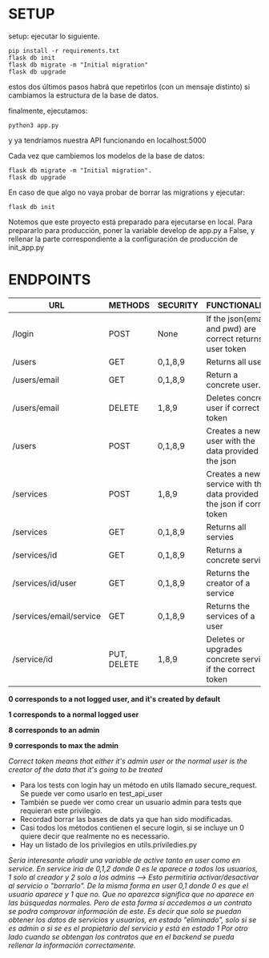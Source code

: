 # SETUP

setup: ejecutar lo siguiente.

    pip install -r requirements.txt
    flask db init
    flask db migrate -m "Initial migration"
    flask db upgrade

estos dos últimos pasos habrá que repetirlos (con un mensaje distinto) si cambiamos la estructura de la base de datos.

finalmente, ejecutamos:

    python3 app.py

y ya tendríamos nuestra API funcionando en localhost:5000

Cada vez que cambiemos los modelos de la base de datos:

    flask db migrate -m "Initial migration".
    flask db upgrade

En caso de que algo no vaya probar de borrar las migrations y ejecutar:

    flask db init

Notemos que este proyecto está preparado para ejecutarse en local. Para prepararlo para producción, poner la variable develop de app.py a False, y rellenar la parte correspondiente a la configuración de producción de init_app.py

# ENDPOINTS
| URL                     | METHODS     | SECURITY | FUNCTIONALITY                                                             |
|-------------------------|-------------|----------|---------------------------------------------------------------------------|
| /login                  | POST        | None     | If the json(email and pwd) are correct returns user token                 |
| /users                  | GET         | 0,1,8,9  | Returns all users                                                         |
| /users/email            | GET         | 0,1,8,9  | Return a concrete user.                                                   |
| /users/email            | DELETE      | 1,8,9    | Deletes concrete user if correct token                                    |                         
| /users                  | POST        | 0,1,8,9  | Creates a new user with the data provided in the json                     |
| /services               | POST        | 1,8,9    | Creates a new service with the data provided in the json if correct token |            
| /services               | GET         | 0,1,8,9  | Returns all servies                                                       |
| /services/id            | GET         | 0,1,8,9  | Returns a concrete service                                                |
| /services/id/user       | GET         | 0,1,8,9  | Returns the creator of a service                                          |
| /services/email/service | GET         | 0,1,8,9  | Returns the services of a user                                            |
| /service/id             | PUT, DELETE | 1,8,9    | Deletes or upgrades concrete service if the correct token                 |

**0 corresponds to a not logged user, and it's created by default**

**1 corresponds to a normal logged user**

**8 corresponds to an admin**

**9 corresponds to max the admin**

*Correct token means that either it's admin user or the normal user is the creator of the data that it's going to be treated* 

* Para los tests con login hay un método en utils llamado secure_request. Se puede ver como usarlo en test_api_user
* También se puede ver como crear un usuario admin para tests que requieran este privilegio.
* Recordad borrar las bases de dats ya que han sido modificadas.
* Casi todos los métodos contienen el secure login, si se incluye un 0 quiere decir que realmente no es necessario.
* Hay un listado de los privilegios en utils.priviledies.py

*Seria interesante añadir una variable de active tanto en user como en service. 
En service iria de 0,1,2 donde 0 es le aparece a todos los usuarios, 1 solo al creador
y 2 solo a los admins --> Esto permitiria activar/desactivar al servicio o "borrarlo".
De la misma forma en user 0,1 donde 0 es que el usuario aparece y 1 que no.
Que no aparezca significa que no aparece en las búsquedas normales. Pero de esta forma si accedemos 
a un contrato se podra comprovar información de este.
Es decir que solo se puedan obtener los datos de servicios y usuarios, en estado "eliminado", solo si se es admin o si se es el propietario del servicio y está en estado 1
Por otro lado cuando se obtengan los contratos que en el backend se pueda rellenar la información correctamente.*